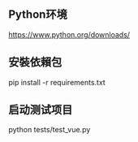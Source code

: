 ## Python环境
https://www.python.org/downloads/

## 安裝依賴包
pip install -r requirements.txt

## 启动测试项目
python tests/test_vue.py